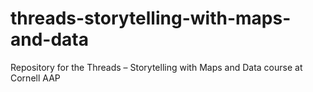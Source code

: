 # threads-storytelling-with-maps-and-data
Repository for the Threads – Storytelling with Maps and Data course at Cornell AAP
